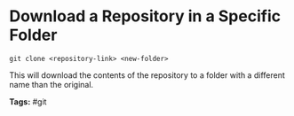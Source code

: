 # Download a Repository in a Specific Folder

```zhs
git clone <repository-link> <new-folder>
```

This will download the contents of the repository to a folder with a different name than the original.

**Tags:** #git 